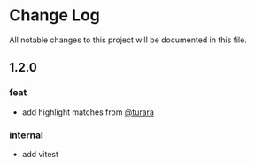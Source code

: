 # Change Log
All notable changes to this project will be documented in this file.

## 1.2.0
### feat
- add highlight matches from [@turara](https://github.com/turara)
### internal
- add vitest
